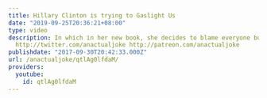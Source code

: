 ```yaml
---
title: Hillary Clinton is trying to Gaslight Us
date: "2019-09-25T20:36:21+08:00"
type: video
description: In which in her new book, she decides to blame everyone but herself.
  http://twitter.com/anactualjoke http://patreon.com/anactualjoke
publishdate: "2017-09-30T20:42:33.000Z"
url: /anactualjoke/qtlAg0lfdaM/
providers:
  youtube:
    id: qtlAg0lfdaM
---
```

